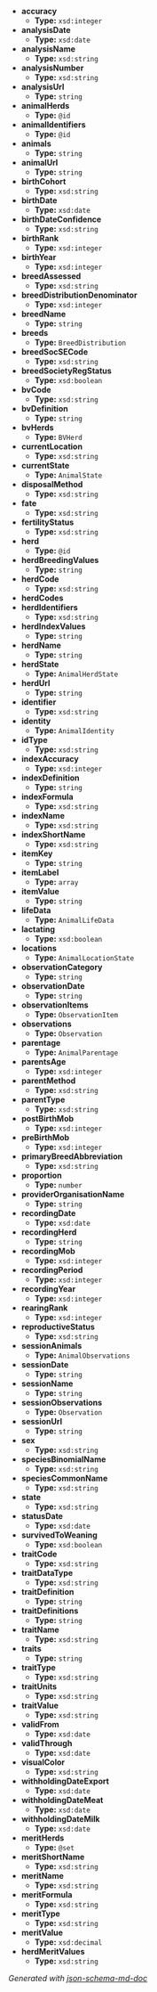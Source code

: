  - <b id="#/properties/accuracy">accuracy</b>
	 - **Type:** `xsd:integer`
 - <b id="#/properties/analysisDate">analysisDate</b>
	 - **Type:** `xsd:date`
 - <b id="#/properties/analysisName">analysisName</b>
	 - **Type:** `xsd:string`
 - <b id="#/properties/analysisNumber">analysisNumber</b>
	 - **Type:** `xsd:string`
 - <b id="#/properties/analysisUrl">analysisUrl</b>
	 - **Type:** `string`
 - <b id="#/properties/animalHerds">animalHerds</b>
	 - **Type:** `@id`
 - <b id="#/properties/animalIdentifiers">animalIdentifiers</b>
	 - **Type:** `@id`
 - <b id="#/properties/animals">animals</b>
	 - **Type:** `string`
 - <b id="#/properties/animalUrl">animalUrl</b>
	 - **Type:** `string`
 - <b id="#/properties/birthCohort">birthCohort</b>
	 - **Type:** `xsd:string`
 - <b id="#/properties/birthDate">birthDate</b>
	 - **Type:** `xsd:date`
 - <b id="#/properties/birthDateConfidence">birthDateConfidence</b>
	 - **Type:** `xsd:string`
 - <b id="#/properties/birthRank">birthRank</b>
	 - **Type:** `xsd:integer`
 - <b id="#/properties/birthYear">birthYear</b>
	 - **Type:** `xsd:integer`
 - <b id="#/properties/breedAssessed">breedAssessed</b>
	 - **Type:** `xsd:string`
 - <b id="#/properties/breedDistributionDenominator">breedDistributionDenominator</b>
	 - **Type:** `xsd:integer`
 - <b id="#/properties/breedName">breedName</b>
	 - **Type:** `string`
 - <b id="#/properties/breeds">breeds</b>
	 - **Type:** `BreedDistribution`
 - <b id="#/properties/breedSocSECode">breedSocSECode</b>
	 - **Type:** `xsd:string`
 - <b id="#/properties/breedSocietyRegStatus">breedSocietyRegStatus</b>
	 - **Type:** `xsd:boolean`
 - <b id="#/properties/bvCode">bvCode</b>
	 - **Type:** `xsd:string`
 - <b id="#/properties/bvDefinition">bvDefinition</b>
	 - **Type:** `string`
 - <b id="#/properties/bvHerds">bvHerds</b>
	 - **Type:** `BVHerd`
 - <b id="#/properties/currentLocation">currentLocation</b>
	 - **Type:** `xsd:string`
 - <b id="#/properties/currentState">currentState</b>
	 - **Type:** `AnimalState`
 - <b id="#/properties/disposalMethod">disposalMethod</b>
	 - **Type:** `xsd:string`
 - <b id="#/properties/fate">fate</b>
	 - **Type:** `xsd:string`
 - <b id="#/properties/fertilityStatus">fertilityStatus</b>
	 - **Type:** `xsd:string`
 - <b id="#/properties/herd">herd</b>
	 - **Type:** `@id`
 - <b id="#/properties/herdBreedingValues">herdBreedingValues</b>
	 - **Type:** `string`
 - <b id="#/properties/herdCode">herdCode</b>
	 - **Type:** `xsd:string`
 - <b id="#/properties/herdCodes">herdCodes</b>
 - <b id="#/properties/herdIdentifiers">herdIdentifiers</b>
	 - **Type:** `xsd:string`
 - <b id="#/properties/herdIndexValues">herdIndexValues</b>
	 - **Type:** `string`
 - <b id="#/properties/herdName">herdName</b>
	 - **Type:** `string`
 - <b id="#/properties/herdState">herdState</b>
	 - **Type:** `AnimalHerdState`
 - <b id="#/properties/herdUrl">herdUrl</b>
	 - **Type:** `string`
 - <b id="#/properties/identifier">identifier</b>
	 - **Type:** `xsd:string`
 - <b id="#/properties/identity">identity</b>
	 - **Type:** `AnimalIdentity`
 - <b id="#/properties/idType">idType</b>
	 - **Type:** `xsd:string`
 - <b id="#/properties/indexAccuracy">indexAccuracy</b>
	 - **Type:** `xsd:integer`
 - <b id="#/properties/indexDefinition">indexDefinition</b>
	 - **Type:** `string`
 - <b id="#/properties/indexFormula">indexFormula</b>
	 - **Type:** `xsd:string`
 - <b id="#/properties/indexName">indexName</b>
	 - **Type:** `xsd:string`
 - <b id="#/properties/indexShortName">indexShortName</b>
	 - **Type:** `xsd:string`
 - <b id="#/properties/itemKey">itemKey</b>
	 - **Type:** `string`
 - <b id="#/properties/itemLabel">itemLabel</b>
	 - **Type:** `array`
 - <b id="#/properties/itemValue">itemValue</b>
	 - **Type:** `string`
 - <b id="#/properties/lifeData">lifeData</b>
	 - **Type:** `AnimalLifeData`
 - <b id="#/properties/lactating">lactating</b>
	 - **Type:** `xsd:boolean`
 - <b id="#/properties/locations">locations</b>
	 - **Type:** `AnimalLocationState`
 - <b id="#/properties/observationCategory">observationCategory</b>
	 - **Type:** `string`
 - <b id="#/properties/observationDate">observationDate</b>
	 - **Type:** `string`
 - <b id="#/properties/observationItems">observationItems</b>
	 - **Type:** `ObservationItem`
 - <b id="#/properties/observations">observations</b>
	 - **Type:** `Observation`
 - <b id="#/properties/parentage">parentage</b>
	 - **Type:** `AnimalParentage`
 - <b id="#/properties/parentsAge">parentsAge</b>
	 - **Type:** `xsd:integer`
 - <b id="#/properties/parentMethod">parentMethod</b>
	 - **Type:** `xsd:string`
 - <b id="#/properties/parentType">parentType</b>
	 - **Type:** `xsd:string`
 - <b id="#/properties/postBirthMob">postBirthMob</b>
	 - **Type:** `xsd:integer`
 - <b id="#/properties/preBirthMob">preBirthMob</b>
	 - **Type:** `xsd:integer`
 - <b id="#/properties/primaryBreedAbbreviation">primaryBreedAbbreviation</b>
	 - **Type:** `xsd:string`
 - <b id="#/properties/proportion">proportion</b>
	 - **Type:** `number`
 - <b id="#/properties/providerOrganisationName">providerOrganisationName</b>
	 - **Type:** `string`
 - <b id="#/properties/recordingDate">recordingDate</b>
	 - **Type:** `xsd:date`
 - <b id="#/properties/recordingHerd">recordingHerd</b>
	 - **Type:** `string`
 - <b id="#/properties/recordingMob">recordingMob</b>
	 - **Type:** `xsd:integer`
 - <b id="#/properties/recordingPeriod">recordingPeriod</b>
	 - **Type:** `xsd:integer`
 - <b id="#/properties/recordingYear">recordingYear</b>
	 - **Type:** `xsd:integer`
 - <b id="#/properties/rearingRank">rearingRank</b>
	 - **Type:** `xsd:integer`
 - <b id="#/properties/reproductiveStatus">reproductiveStatus</b>
	 - **Type:** `xsd:string`
 - <b id="#/properties/sessionAnimals">sessionAnimals</b>
	 - **Type:** `AnimalObservations`
 - <b id="#/properties/sessionDate">sessionDate</b>
	 - **Type:** `string`
 - <b id="#/properties/sessionName">sessionName</b>
	 - **Type:** `string`
 - <b id="#/properties/sessionObservations">sessionObservations</b>
	 - **Type:** `Observation`
 - <b id="#/properties/sessionUrl">sessionUrl</b>
	 - **Type:** `string`
 - <b id="#/properties/sex">sex</b>
	 - **Type:** `xsd:string`
 - <b id="#/properties/speciesBinomialName">speciesBinomialName</b>
	 - **Type:** `xsd:string`
 - <b id="#/properties/speciesCommonName">speciesCommonName</b>
	 - **Type:** `xsd:string`
 - <b id="#/properties/state">state</b>
	 - **Type:** `xsd:string`
 - <b id="#/properties/statusDate">statusDate</b>
	 - **Type:** `xsd:date`
 - <b id="#/properties/survivedToWeaning">survivedToWeaning</b>
	 - **Type:** `xsd:boolean`
 - <b id="#/properties/traitCode">traitCode</b>
	 - **Type:** `xsd:string`
 - <b id="#/properties/traitDataType">traitDataType</b>
	 - **Type:** `xsd:string`
 - <b id="#/properties/traitDefinition">traitDefinition</b>
	 - **Type:** `string`
 - <b id="#/properties/traitDefinitions">traitDefinitions</b>
	 - **Type:** `string`
 - <b id="#/properties/traitName">traitName</b>
	 - **Type:** `xsd:string`
 - <b id="#/properties/traits">traits</b>
	 - **Type:** `string`
 - <b id="#/properties/traitType">traitType</b>
	 - **Type:** `xsd:string`
 - <b id="#/properties/traitUnits">traitUnits</b>
	 - **Type:** `xsd:string`
 - <b id="#/properties/traitValue">traitValue</b>
	 - **Type:** `xsd:string`
 - <b id="#/properties/validFrom">validFrom</b>
	 - **Type:** `xsd:date`
 - <b id="#/properties/validThrough">validThrough</b>
	 - **Type:** `xsd:date`
 - <b id="#/properties/visualColor">visualColor</b>
	 - **Type:** `xsd:string`
 - <b id="#/properties/withholdingDateExport">withholdingDateExport</b>
	 - **Type:** `xsd:date`
 - <b id="#/properties/withholdingDateMeat">withholdingDateMeat</b>
	 - **Type:** `xsd:date`
 - <b id="#/properties/withholdingDateMilk">withholdingDateMilk</b>
	 - **Type:** `xsd:date`
 - <b id="#/properties/meritHerds">meritHerds</b>
	 - **Type:** `@set`
 - <b id="#/properties/meritShortName">meritShortName</b>
	 - **Type:** `xsd:string`
 - <b id="#/properties/meritName">meritName</b>
	 - **Type:** `xsd:string`
 - <b id="#/properties/meritFormula">meritFormula</b>
	 - **Type:** `xsd:string`
 - <b id="#/properties/meritType">meritType</b>
	 - **Type:** `xsd:string`
 - <b id="#/properties/meritValue">meritValue</b>
	 - **Type:** `xsd:decimal`
 - <b id="#/properties/herdMeritValues">herdMeritValues</b>
	 - **Type:** `xsd:string`

_Generated with [json-schema-md-doc](https://brianwendt.github.io/json-schema-md-doc/)_
